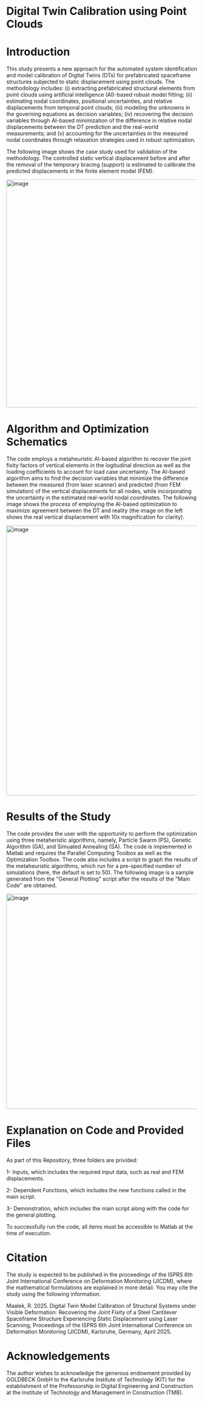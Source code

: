 # Digital Twin Calibration using Point Clouds

# Introduction

This study presents a new approach for the automated system identification and model calibration of Digital Twins (DTs) for prefabricated spaceframe structures subjected to static displacement using point clouds. The methodology includes: (i) extracting prefabricated structural elements from point clouds using artificial intelligence (AI)-based robust model fitting; (ii) estimating nodal coordinates, positional uncertainties, and relative displacements from temporal point clouds; (iii) modeling the unknowns in the governing equations as decision variables; (iv) recovering the decision variables through AI-based minimization of the difference in relative nodal displacements between the DT prediction and the real-world measurements; and (v) accounting for the uncertainties in the measured nodal coordinates through relaxation strategies used in robust optimization. 

The following image shows the case study used for validation of the methodology. The controlled static vertical displacement before and after the removal of the temporary bracing (support) is estimated to calibrate the predicted displacements in the finite element model (FEM).


<img width="600" alt="image" src="https://github.com/user-attachments/assets/37a6dfa2-682f-4399-a8bb-f913b498b17a" />


# Algorithm and Optimization Schematics

The code employs a metaheuristic AI-based algorithm to recover the joint fixity factors of vertical elements in the logitudinal direction as well as the loading coefficients to account for load case uncertainty. The AI-based algorithm aims to find the decision variables that minimize the difference between the measured (from laser scanner) and predicted (from FEM simulation) of the vertical displacements for all nodes, while incorporating the uncertainty in the estimated real-world nodal coordinates. The following image shows the process of employing the AI-based optimization to maximize agreement between the DT and reality (the image on the left shows the real vertical displacement with 10x magnification for clarity).


<img width="710" alt="image" src="https://github.com/user-attachments/assets/067db487-ed1c-4a7e-89ab-6ff2da7ff2f7" />


# Results of the Study

The code provides the user with the opportunity to perform the optimization using three metaheristic algorithms, namely, Particle Swarm (PS), Genetic Algorithm (GA), and Simuated Annealing (SA). The code is implemented in Matlab and requires the Parallel Computing Toolbox as well as the Optimization Toolbox. The code also includes a script to graph the results of the metaheuristic algorithms, which run for a pre-specified number of simulations (here, the default is set to 50). The following image is a sample generated from the "General Plotting" script after the results of the "Main Code" are obtained.


<img width="566" alt="image" src="https://github.com/user-attachments/assets/054aa2b8-3b25-4bae-ad54-5762d806dc53" />


# Explanation on Code and Provided Files


As part of this Repository, three folders are privided:

1- Inputs, which includes the required input data, such as real and FEM displacements.

2- Dependent Functions, which includes the new functions called in the main script.

3- Demonstration, which includes the main script along with the code for the general plotting.

To successfully run the code, all items must be accessible to Matlab at the time of execution.


# Citation
The study is expected to be published in the proceedings of the ISPRS 6th Joint International Conference on Deformation Monitoring (JICDM), where the mathematical formulations are explained in more detail. You may cite the study using the following information:

Maalek, R. 2025. Digital Twin Model Calibration of Structural Systems under Visible Deformation: Recovering the Joint Fixity of a Steel Cantilever Spaceframe Structure Experiencing Static Displacement using Laser Scanning, Proceedings of the ISPRS 6th Joint International Conference on Deformation Monitoring (JICDM), Karlsruhe, Germany, April 2025.

# Acknowledgements
The author wishes to acknowledge the generous endowment provided by GOLDBECK GmbH to the Karlsruhe Institute of Technology (KIT) for the establishment of the Professorship in Digital Engineering and Construction at the Institute of Technology and Management in Construction (TMB).
